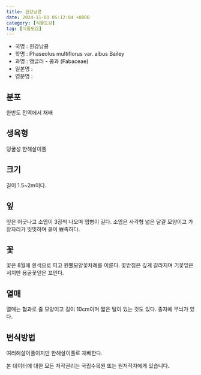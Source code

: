 ```yaml
---
title: 흰강낭콩
date: 2024-11-01 05:12:04 +0800
category: [식물도감]
tag: [식물도감]
---
```




- 국명 : 흰강낭콩
- 학명 : Phaseolus multiflorus var. albus Bailey
- 과명 : 앵글러 - 콩과 (Fabaceae)
- 일본명 : 
- 영문명 : 


## 분포
한반도 전역에서 재배
## 생육형
덩굴성 한해살이풀
## 크기
길이 1.5~2m이다.
## 잎
잎은 어긋나고 소엽이 3장씩 나오며 엽병이 길다. 소엽은 사각형 넓은 달걀 모양이고 가장자리가 밋밋하며 끝이 뾰족하다.
## 꽃
꽃은 8월에 흰색으로 피고 원뿔모양꽃차례를 이룬다. 꽃받침은 깊게 갈라지며 기꽃잎은 서지만 용골꽃잎은 꼬인다.
## 열매
열매는 협과로 줄 모양이고 길이 10cm이며 짧은 털이 있는 것도 있다. 종자에 무늬가 있다.
## 번식방법
여러해살이풀이지만 한해살이풀로 재배한다.






본 데이터에 대한 모든 저작권리는 국립수목원 또는 원저작자에게 있습니다.

